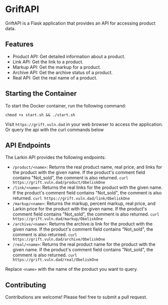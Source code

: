# GriftAPI

GriftAPI is a Flask application that provides an API for accessing product data.

## Features

- Product API: Get detailed information about a product.
- Link API: Get the link to a product.
- Markup API: Get the markup for a product.
- Archive API: Get the archive status of a product.
- Real API: Get the real name of a product.

## Starting the Container

To start the Docker container, run the following command:


`chmod +x start.sh && ./start.sh`

Visit `https://grift.vuln.dad` in your web browser to access the application. Or query the api with the curl commands below

## API Endpoints

The Larkin API provides the following endpoints:

- `/product/<name>`: Returns the real product name, real price, and links for the product with the given name. If the product's comment field contains "Not_sold", the comment is also returned. 
`curl https://grift.vuln.dad/product/ObeliskOne`
- `/link/<name>`: Returns the real links for the product with the given name. If the product's comment field contains "Not_sold", the comment is also returned.
`curl https://grift.vuln.dad/link/ObeliskOne`
- `/markup/<name>`: Returns the markup, percent markup, real price, and Larkin price for the product with the given name. If the product's comment field contains "Not_sold", the comment is also returned.
`curl https://grift.vuln.dad/markup/ObeliskOne`
- `/archive/<name>`: Returns the archive.is link for the product with the given name. If the product's comment field contains "Not_sold", the comment is also returned.
`curl https://grift.vuln.dad/archive/ObeliskOne`
- `/real/<name>`: Returns the real product name for the product with the given name. If the product's comment field contains "Not_sold", the comment is also returned.
`curl https://grift.vuln.dad/real/ObeliskOne`

Replace `<name>` with the name of the product you want to query.

## Contributing

Contributions are welcome! Please feel free to submit a pull request.